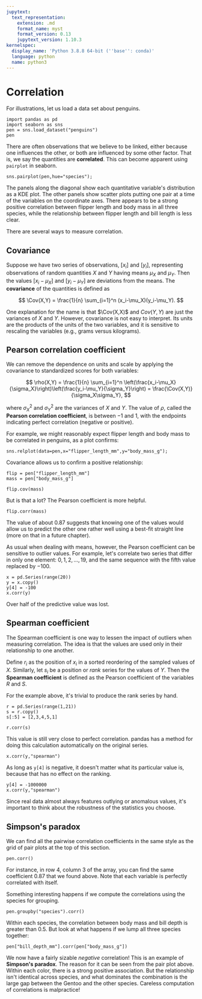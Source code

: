 ```yaml
---
jupytext:
  text_representation:
    extension: .md
    format_name: myst
    format_version: 0.13
    jupytext_version: 1.10.3
kernelspec:
  display_name: 'Python 3.8.8 64-bit (''base'': conda)'
  language: python
  name: python3
---
```

# Correlation

For illustrations, let us load a data set about penguins.

```{code-cell} ipython3
import pandas as pd
import seaborn as sns
pen = sns.load_dataset("penguins")
pen
```

There are often observations that we believe to be linked, either because one influences the other, or both are influenced by some other factor. That is, we say the quantities are **correlated**. This can become apparent using `pairplot` in seaborn.

```{code-cell}
sns.pairplot(pen,hue="species");
```

The panels along the diagonal show each quantitative variable's distribution as a KDE plot. The other panels show scatter plots putting one pair at a time of the variables on the coordinate axes. There appears to be a strong positive correlation between flipper length and body mass in all three species, while the relationship between flipper length and bill length is less clear.

There are several ways to measure correlation.

## Covariance

Suppose we have two series of observations, $[x_i]$ and $[y_i]$, representing observations of random quantities $X$ and $Y$ having means $\mu_X$ and $\mu_Y$. Then the values $[x_i-\mu_X]$ and $[y_i-\mu_Y]$ are deviations from the means. The **covariance** of the quantities is defined as 

$$
\Cov(X,Y) = \frac{1}{n} \sum_{i=1}^n (x_i-\mu_X)(y_i-\mu_Y).
$$

One explanation for the name is that $\Cov(X,X)$ and $Cov(Y,Y)$ are just the variances of $X$ and $Y$. However, covariance is not easy to interpret. Its units are the products of the units of the two variables, and it is sensitive to rescaling the variables (e.g., grams versus kilograms).

## Pearson correlation coefficient

We can remove the dependence on units and scale by applying the covariance to standardized scores for both variables:

$$
\rho(X,Y) = \frac{1}{n} \sum_{i=1}^n \left(\frac{x_i-\mu_X}{\sigma_X}\right)\left(\frac{y_i-\mu_Y}{\sigma_Y}\right)
= \frac{\Cov(X,Y)}{\sigma_X\sigma_Y},
$$

where $\sigma_X^2$ and $\sigma_Y^2$ are the variances of $X$ and $Y$. The value of $\rho$, called the **Pearson correlation coefficient**, is between $-1$ and $1$, with the endpoints indicating perfect correlation (negative or positive). 

For example, we might reasonably expect flipper length and body mass to be correlated in penguins, as a plot confirms:

```{code-cell}
sns.relplot(data=pen,x="flipper_length_mm",y="body_mass_g");
```

Covariance allows us to confirm a positive relationship:

```{code-cell}
flip = pen["flipper_length_mm"]
mass = pen["body_mass_g"]

flip.cov(mass)
```

But is that a lot? The Pearson coefficient is more helpful.

```{code-cell}
flip.corr(mass)
```

The value of about $0.87$ suggests that knowing one of the values would allow us to predict the other one rather well using a best-fit straight line (more on that in a future chapter).

As usual when dealing with means, however, the Pearson coefficient can be sensitive to outlier values. For example, let's correlate two series that differ in only one element: $0,1,2,\ldots,19$, and the same sequence with the fifth value replaced by $-100$.

```{code-cell}
x = pd.Series(range(20))
y = x.copy()
y[4] = -100
x.corr(y)
```

Over half of the predictive value was lost. 

## Spearman coefficient

The Spearman coefficient is one way to lessen the impact of outliers when measuring correlation. The idea is that the values are used only in their relationship to one another. 

Define $r_i$ as the position of $x_i$ in a sorted reordering of the sampled values of $X$. Similarly, let $s_i$ be a position or *rank* series for the values of $Y$. Then the **Spearman coefficient** is defined as the Pearson coefficient of the variables $R$ and $S$.

For the example above, it's trivial to produce the rank series by hand.

```{code-cell}
r = pd.Series(range(1,21))
s = r.copy()
s[:5] = [2,3,4,5,1]

r.corr(s)
```

This value is still very close to perfect correlation. pandas has a method for doing this calculation automatically on the original series.

```{code-cell}
x.corr(y,"spearman")
```

As long as `y[4]` is negative, it doesn't matter what its particular value is, because that has no effect on the ranking.

```{code-cell}
y[4] = -1000000
x.corr(y,"spearman")
```

Since real data almost always features outlying or anomalous values, it's important to think about the robustness of the statistics you choose.

## Simpson's paradox

We can find all the pairwise correlation coefficients in the same style as the grid of pair plots at the top of this section.

```{code-cell}
pen.corr()
```

For instance, in row 4, column 3 of the array, you can find the same coefficient 0.87 that we found above. Note that each variable is perfectly correlated with itself.

Something interesting happens if we compute the correlations using the species for grouping.

```{code-cell}
pen.groupby("species").corr()
```

Within each species, the correlation between body mass and bill depth is greater than 0.5. But look at what happens if we lump all three species together:

```{code-cell}
pen["bill_depth_mm"].corr(pen["body_mass_g"])
```

We now have a fairly sizable *negative* correlation! This is an example of **Simpson's paradox**. The reason for it can be seen from the pair plot above. Within each color, there is a strong positive association. But the relationship isn't identical across species, and what dominates the combination is the large gap between the Gentoo and the other species. Careless computation of correlations is malpractice!

